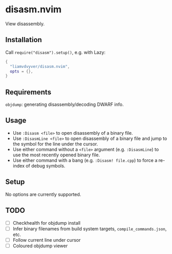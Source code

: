 # disasm.nvim

View disassembly.

## Installation

Call `require("disasm").setup()`, e.g. with Lazy:

```lua
{
  "liamvdvyver/disasm.nvim",
  opts = {},
}
```

## Requirements

`objdump`: generating disassembly/decoding DWARF info.

## Usage

* Use `:Disasm <file>` to open disassembly of a binary file.
* Use `:DisasmLine <file>` to open disassembly of a binary file and jump to the symbol for the line under the cursor.
* Use either command without a `<file>` argument (e.g. `:DisasmLine`) to use the most recently opened binary file.
* Use either command with a bang (e.g. `:Disasm! file.cpp`) to force a re-index of debug symbols.

## Setup

No options are currently supported.

## TODO

* [ ] Checkhealth for objdump install
* [ ] Infer binary filenames from build system targets, `compile_commands.json`, etc.
* [ ] Follow current line under cursor
* [ ] Coloured objdump viewer
